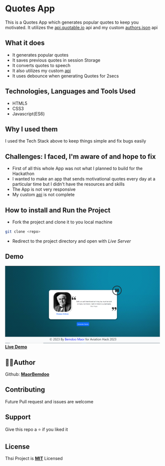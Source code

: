 # Quotes App

This is a Quotes App which generates popular quotes to keep you motivated. It utilizes the [api.quotable.io](https://api.quotable.io) api and my custom [authors.json](authors.json) api

## What it does

- It generates popular quotes
- It saves previous quotes in session Storage
- It converts quotes to speech
- It also utilizes my custom [api](authors.json)
- It uses debounce when generating Quotes for 2secs

## Technologies, Languages and Tools Used

- HTML5
- CSS3
- Javascript(ES6)

## Why I used them

I used the Tech Stack above to keep things simple and fix bugs easily

## Challenges: I faced, I'm aware of and hope to fix

- First of all this whole App was not what I planned to build for the Hackathon
- I wanted to make an app that sends motivational quotes every day at a particular time but I didn't have the resources and skills
- The App is not very responsive
- My custom [api](authors.json) is not complete

## How to install and Run the Project

- Fork the project and clone it to you local machine
```bash
git clone <repo>
```
- Redirect to the project directory and open with *Live Server*

## Demo

![Screenshots](Img/Screenshot.png)
<br>
**[Live Demo](https://bemdoom-aviation-hack-2023.vercel.app)**

## 👨‍💻Author

Github: **[MaorBemdoo](https://github.com/MaorBemdoo)**

## Contributing

Future Pull request and issues are welcome

## Support

Give this repo a ⭐ if you liked it

## License

Thsi Project is **[MIT](LICENSE)** Licensed
